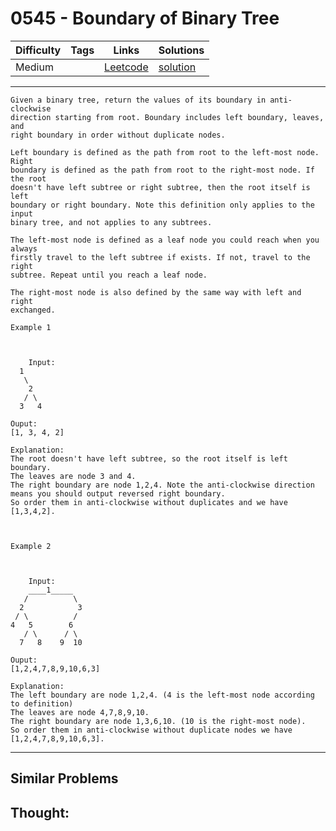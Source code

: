 # 0545 - Boundary of Binary Tree

Difficulty  | Tags | Links | Solutions
----------- | ---- | ----- | -----
Medium |  | [Leetcode](https://leetcode.com/problems/boundary-of-binary-tree) | [solution](https://leetcode.com/problems/boundary-of-binary-tree/solution/)


-----------

```
Given a binary tree, return the values of its boundary in anti-clockwise
direction starting from root. Boundary includes left boundary, leaves, and
right boundary in order without duplicate nodes.

Left boundary is defined as the path from root to the left-most node. Right
boundary is defined as the path from root to the right-most node. If the root
doesn't have left subtree or right subtree, then the root itself is left
boundary or right boundary. Note this definition only applies to the input
binary tree, and not applies to any subtrees.

The left-most node is defined as a leaf node you could reach when you always
firstly travel to the left subtree if exists. If not, travel to the right
subtree. Repeat until you reach a leaf node.

The right-most node is also defined by the same way with left and right
exchanged.

Example 1



    Input:  1   \    2   / \  3   4Ouput:[1, 3, 4, 2]Explanation:The root doesn't have left subtree, so the root itself is left boundary.The leaves are node 3 and 4.The right boundary are node 1,2,4. Note the anti-clockwise direction means you should output reversed right boundary.So order them in anti-clockwise without duplicates and we have [1,3,4,2].



Example 2



    Input:    ____1_____   /          \  2            3 / \          / 4   5        6      / \      / \  7   8    9  10         Ouput:[1,2,4,7,8,9,10,6,3]Explanation:The left boundary are node 1,2,4. (4 is the left-most node according to definition)The leaves are node 4,7,8,9,10.The right boundary are node 1,3,6,10. (10 is the right-most node).So order them in anti-clockwise without duplicate nodes we have [1,2,4,7,8,9,10,6,3].
```

-----------


## Similar Problems




## Thought:
